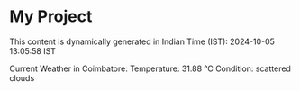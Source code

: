 # My Project

This content is dynamically generated in Indian Time (IST): 2024-10-05 13:05:58 IST


Current Weather in Coimbatore:
Temperature: 31.88 °C
Condition: scattered clouds
